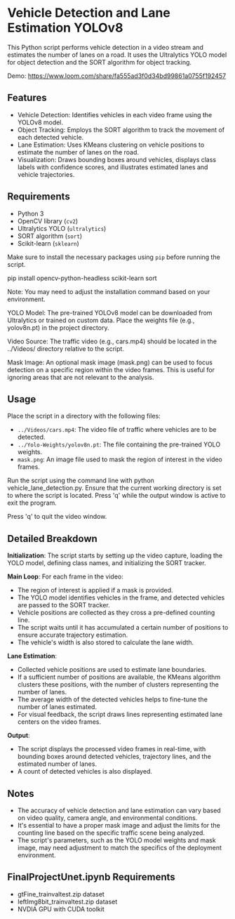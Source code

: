 # Vehicle Detection and Lane Estimation YOLOv8

This Python script performs vehicle detection in a video stream and estimates the number of lanes on a road. It uses the Ultralytics YOLO model for object detection and the SORT algorithm for object tracking.

Demo: https://www.loom.com/share/fa555ad3f0d34bd99861a0755f192457

## Features

- Vehicle Detection: Identifies vehicles in each video frame using the YOLOv8 model.
- Object Tracking: Employs the SORT algorithm to track the movement of each detected vehicle.
- Lane Estimation: Uses KMeans clustering on vehicle positions to estimate the number of lanes on the road.
- Visualization: Draws bounding boxes around vehicles, displays class labels with confidence scores, and illustrates estimated lanes and vehicle trajectories.

## Requirements

- Python 3
- OpenCV library (`cv2`)
- Ultralytics YOLO (`ultralytics`)
- SORT algorithm (`sort`)
- Scikit-learn (`sklearn`)

Make sure to install the necessary packages using `pip` before running the script.

pip install opencv-python-headless scikit-learn sort

Note: You may need to adjust the installation command based on your environment.

YOLO Model: The pre-trained YOLOv8 model can be downloaded from Ultralytics or trained on custom data. Place the weights file (e.g., yolov8n.pt) in the project directory.

Video Source: The traffic video (e.g., cars.mp4) should be located in the ../Videos/ directory relative to the script.

Mask Image: An optional mask image (mask.png) can be used to focus detection on a specific region within the video frames. This is useful for ignoring areas that are not relevant to the analysis.

## Usage

Place the script in a directory with the following files:

- `../Videos/cars.mp4`: The video file of traffic where vehicles are to be detected.
- `../Yolo-Weights/yolov8n.pt`: The file containing the pre-trained YOLO weights.
- `mask.png`: An image file used to mask the region of interest in the video frames.

Run the script using the command line with python vehicle_lane_detection.py. Ensure that the current working directory is set to where the script is located. Press 'q' while the output window is active to exit the program.


Press 'q' to quit the video window.

## Detailed Breakdown

**Initialization**: The script starts by setting up the video capture, loading the YOLO model, defining class names, and initializing the SORT tracker.

**Main Loop**: For each frame in the video:
- The region of interest is applied if a mask is provided.
- The YOLO model identifies vehicles in the frame, and detected vehicles are passed to the SORT tracker.
- Vehicle positions are collected as they cross a pre-defined counting line.
- The script waits until it has accumulated a certain number of positions to ensure accurate trajectory estimation.
- The vehicle's width is also stored to calculate the lane width.

**Lane Estimation**:
- Collected vehicle positions are used to estimate lane boundaries.
- If a sufficient number of positions are available, the KMeans algorithm clusters these positions, with the   number of clusters representing the number of lanes.
- The average width of the detected vehicles helps to fine-tune the number of lanes estimated.
- For visual feedback, the script draws lines representing estimated lane centers on the video frames.

**Output**:
- The script displays the processed video frames in real-time, with bounding boxes around detected vehicles, trajectory lines, and the estimated number of lanes.
- A count of detected vehicles is also displayed.



## Notes
- The accuracy of vehicle detection and lane estimation can vary based on video quality, camera angle, and environmental conditions.
- It's essential to have a proper mask image and adjust the limits for the counting line based on the specific traffic scene being analyzed.
- The script's parameters, such as the YOLO model weights and mask image, may need adjustment to match the specifics of the deployment environment.

## FinalProjectUnet.ipynb Requirements
- gtFine_trainvaltest.zip dataset
- leftImg8bit_trainvaltest.zip dataset
- NVDIA GPU with CUDA toolkit
